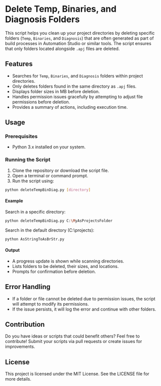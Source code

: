 # Delete Temp, Binaries, and Diagnosis Folders

This script helps you clean up your project directories by deleting specific folders (`Temp`, `Binaries`, and `Diagnosis`) that are often generated as part of build processes in Automation Studio or similar tools. The script ensures that only folders located alongside `.apj` files are deleted.

## Features

- Searches for `Temp`, `Binaries`, and `Diagnosis` folders within project directories.
- Only deletes folders found in the same directory as `.apj` files.
- Displays folder sizes in MB before deletion.
- Handles permission issues gracefully by attempting to adjust file permissions before deletion.
- Provides a summary of actions, including execution time.

## Usage

### Prerequisites
- Python 3.x installed on your system.

### Running the Script

1. Clone the repository or download the script file.
2. Open a terminal or command prompt.
3. Run the script using:

```bash
python deleteTempBinDiag.py [directory]
```

#### Example
Search in a specific directory:
```bash
python deleteTempBinDiag.py C:\MyAsProjectsFolder
```

Search in the default directory (C:\projects):
```bash
python AsStringToAsBrStr.py
```

#### Output
- A progress update is shown while scanning directories.
- Lists folders to be deleted, their sizes, and locations.
- Prompts for confirmation before deletion.

## Error Handling
- If a folder or file cannot be deleted due to permission issues, the script will attempt to modify its permissions.
- If the issue persists, it will log the error and continue with other folders.

## Contribution
Do you have ideas or scripts that could benefit others? Feel free to contribute! Submit your scripts via pull requests or create issues for improvements.

## License
This project is licensed under the MIT License. See the LICENSE file for more details.